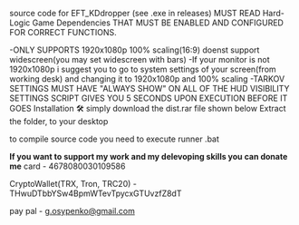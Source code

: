 source code for EFT_KDdropper (see .exe in releases)
MUST READ
Hard-Logic Game Dependencies THAT MUST BE ENABLED AND CONFIGURED FOR CORRECT FUNCTIONS.

-ONLY SUPPORTS 1920x1080p 100% scaling(16:9) doenst support widescreen(you may set widescreen with bars)
-If your monitor is not 1920x1080p i suggest you to go to system settings of your screen(from working desk) and changing it to 1920x1080p and 100% scaling
-TARKOV SETTINGS MUST HAVE "ALWAYS SHOW" ON
ALL OF THE HUD VISIBILITY SETTINGS
SCRIPT GIVES YOU 5 SECONDS UPON EXECUTION BEFORE IT GOES
Installation 🛠️
simply download the dist.rar file shown below
Extract the folder, to your desktop

to compile source code you need to execute runner .bat

**If you want to support my work and my delevoping skills you can donate me**
card - 4678080030109586

CryptoWallet(TRX, Tron, TRC20) - THwuDTbbYSw4BpmWTevTpycxGTUvzfZ8dT

pay pal - g.osypenko@gmail.com
